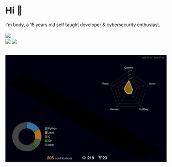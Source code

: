 <h1>Hi 👋</h1>
<div>
  <span>I'm body, a 15 years old self taught developer & cybersecurity enthusiast.</span>
</div>
<br>
<img src="https://komarev.com/ghpvc/?username=Body-Alhoha">
<div>
<a href="https://discord.com/users/1260988143423848520"><img src="https://img.shields.io/badge/Contact%20me%20on%20Discord-2CA5E0?style=for-the-badge&logo=discord&color=344feb&labelColor=5234eb"></a>
<a href="https://t.me/bodyalhoha"><img src="https://img.shields.io/badge/Contact%20me%20on%20Telegram-2CA5E0?style=for-the-badge&logo=telegram&labelColor=db44ad&color=5e2775"></a>
</div>
<br>

![](./profile-3d-contrib/profile-night-rainbow.svg)
